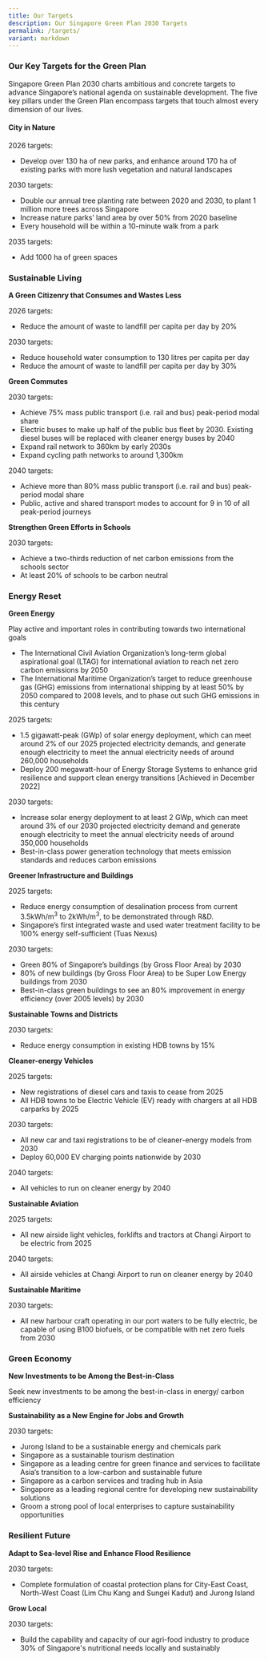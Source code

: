 ```yaml
---
title: Our Targets
description: Our Singapore Green Plan 2030 Targets
permalink: /targets/
variant: markdown
---
```

### Our Key Targets for the Green Plan
Singapore Green Plan 2030 charts ambitious and concrete targets to advance Singapore’s national agenda on sustainable development. The five key pillars under the Green Plan encompass targets that touch almost every dimension of our lives.

#### City in Nature 

2026 targets:
- Develop over 130 ha of new parks, and enhance around 170 ha of existing parks with more lush vegetation and natural landscapes

2030 targets:
- Double our annual tree planting rate between 2020 and 2030, to plant 1 million more trees across Singapore
- Increase nature parks’ land area by over 50% from 2020 baseline
- Every household will be within a 10-minute walk from a park

2035 targets:
- Add 1000 ha of green spaces

### Sustainable Living

**A Green Citizenry that Consumes and Wastes Less**

2026 targets:
- Reduce the amount of waste to landfill per capita per day by 20%

2030 targets:
- Reduce household water consumption to 130 litres per capita per day
- Reduce the amount of waste to landfill per capita per day by 30%

**Green Commutes**

2030 targets:
- Achieve 75% mass public transport (i.e. rail and bus) peak-period modal share
- Electric buses to make up half of the public bus fleet by 2030. Existing diesel buses will be replaced with cleaner energy buses by 2040
- Expand rail network to 360km by early 2030s
- Expand cycling path networks to around 1,300km

2040 targets:
- Achieve more than 80% mass public transport (i.e. rail and bus) peak-period modal share
- Public, active and shared transport modes to account for 9 in 10 of all peak-period journeys

**Strengthen Green Efforts in Schools**

2030 targets:
- Achieve a two-thirds reduction of net carbon emissions from the schools sector
- At least 20% of schools to be carbon neutral

### Energy Reset

**Green Energy**

Play active and important roles in contributing towards two international goals

- The International Civil Aviation Organization’s long-term global aspirational goal (LTAG) for international aviation to reach net zero carbon emissions by 2050
- The International Maritime Organization’s target to reduce greenhouse gas (GHG) emissions from international shipping by at least 50% by 2050 compared to 2008 levels, and to phase out such GHG emissions in this century

2025 targets:
- 1.5 gigawatt-peak (GWp) of solar energy deployment, which can meet around 2% of our 2025 projected electricity demands, and generate enough electricity to meet the annual electricity needs of around 260,000 households
- Deploy 200 megawatt-hour of Energy Storage Systems to enhance grid resilience and support clean energy transitions [Achieved in December 2022] 

2030 targets:
- Increase solar energy deployment to at least 2 GWp, which can meet around 3% of our 2030 projected electricity demand and generate enough electricity to meet the annual electricity needs of around 350,000 households
- Best-in-class power generation technology that meets emission standards and reduces carbon emissions

**Greener Infrastructure and Buildings**

2025 targets:

- Reduce energy consumption of desalination process from current 3.5kWh/m<sup>3</sup> to 2kWh/m<sup>3</sup>, to be demonstrated through R&amp;D.
- Singapore’s first integrated waste and used water treatment facility to be 100% energy self-sufficient (Tuas Nexus)

2030 targets:

- Green 80% of Singapore’s buildings (by Gross Floor Area) by 2030
- 80% of new buildings (by Gross Floor Area) to be Super Low Energy buildings from 2030
- Best-in-class green buildings to see an 80% improvement in energy efficiency (over 2005 levels) by 2030

**Sustainable Towns and Districts**

2030 targets:
- Reduce energy consumption in existing HDB towns by 15%

**Cleaner-energy Vehicles**

2025 targets:
- New registrations of diesel cars and taxis to cease from 2025
- All HDB towns to be Electric Vehicle (EV) ready with chargers at all HDB carparks by 2025

2030 targets:
- All new car and taxi registrations to be of cleaner-energy models from 2030
- Deploy 60,000 EV charging points nationwide by 2030

2040 targets:
- All vehicles to run on cleaner energy by 2040

**Sustainable Aviation**

2025 targets:
- All new airside light vehicles, forklifts and tractors at Changi Airport to be electric from 2025

2040 targets:
- All airside vehicles at Changi Airport to run on cleaner energy by 2040

**Sustainable Maritime**

2030 targets:
- All new harbour craft operating in our port waters to be fully electric, be capable of using B100 biofuels, or be compatible with net zero fuels from 2030

### Green Economy 

**New Investments to be Among the Best-in-Class**

Seek new investments to be among the best-in-class in energy/ carbon efficiency

**Sustainability as a New Engine for Jobs and Growth**

2030 targets:
- Jurong Island to be a sustainable energy and chemicals park
- Singapore as a sustainable tourism destination
- Singapore as a leading centre for green finance and services to facilitate Asia’s transition to a low-carbon and sustainable future
- Singapore as a carbon services and trading hub in Asia
- Singapore as a leading regional centre for developing new sustainability solutions
- Groom a strong pool of local enterprises to capture sustainability opportunities

### Resilient Future

**Adapt to Sea-level Rise and Enhance Flood Resilience**

2030 targets:
- Complete formulation of coastal protection plans for City-East Coast, North-West Coast (Lim Chu Kang and Sungei Kadut) and Jurong Island

**Grow Local**

2030 targets:
- Build the capability and capacity of our agri-food industry to produce 30% of Singapore's nutritional needs locally and sustainably